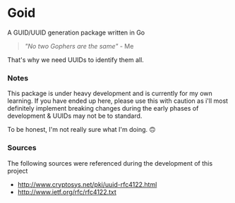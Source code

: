 # Goid
A GUID/UUID generation package written in Go

> *"No two Gophers are the same"* - Me

That's why we need UUIDs to identify them all.

### Notes
This package is under heavy development and is currently for my own learning. If you have ended up here, please use this with caution as
i'll most definitely implement breaking changes during the early phases of development & UUIDs may not be to standard.

To be honest, I'm not really sure what I'm doing. 🙃

### Sources
The following sources were referenced during the development of this project
- http://www.cryptosys.net/pki/uuid-rfc4122.html
- http://www.ietf.org/rfc/rfc4122.txt
